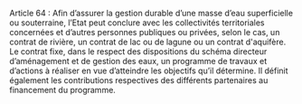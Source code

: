 Article 64 : Afin d’assurer la gestion durable d’une masse d’eau superficielle ou souterraine, l’Etat peut conclure avec les collectivités territoriales concernées et d’autres personnes publiques ou privées, selon le cas, un contrat de rivière, un contrat de lac ou de lagune ou un contrat d'aquifère.
Le contrat fixe, dans le respect des dispositions du schéma directeur d’aménagement et de gestion des eaux, un programme de travaux et d’actions à réaliser en vue d’atteindre les objectifs qu’il détermine. Il définit également les contributions respectives des différents partenaires au financement du programme.